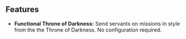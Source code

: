 ## Features

- **Functional Throne of Darkness:** Send servants on missions in style from the the Throne of Darkness. No configuration required.

